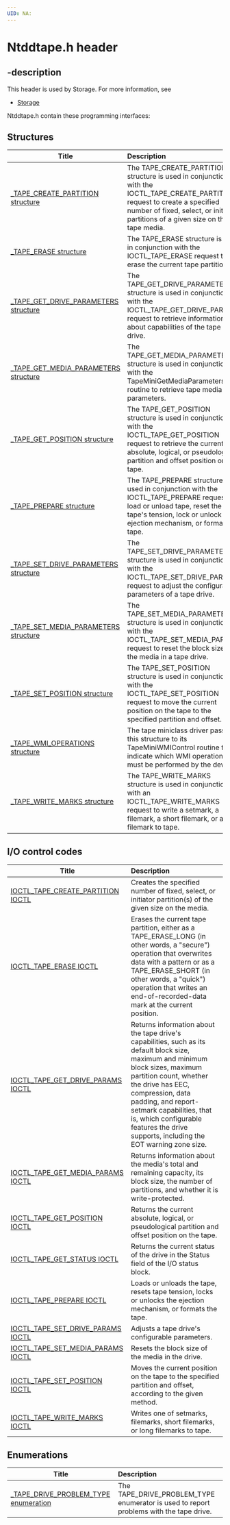 ```yaml
---
UID: NA:
---
```


# Ntddtape.h header

## -description

This header is used by Storage. For more information, see
- [Storage](../_storage/index.md)

Ntddtape.h contain these programming interfaces:


## Structures

| Title   | Description   |
| ---- |:---- |
| [_TAPE_CREATE_PARTITION structure](ns-ntddtape-_tape_create_partition.md) | The TAPE_CREATE_PARTITION structure is used in conjunction with the IOCTL_TAPE_CREATE_PARTITION request to create a specified number of fixed, select, or initiator partitions of a given size on the tape media. |
| [_TAPE_ERASE structure](ns-ntddtape-_tape_erase.md) | The TAPE_ERASE structure is used in conjunction with the IOCTL_TAPE_ERASE request to erase the current tape partition. |
| [_TAPE_GET_DRIVE_PARAMETERS structure](ns-ntddtape-_tape_get_drive_parameters.md) | The TAPE_GET_DRIVE_PARAMETERS structure is used in conjunction with the IOCTL_TAPE_GET_DRIVE_PARAMS request to retrieve information about capabilities of the tape drive. |
| [_TAPE_GET_MEDIA_PARAMETERS structure](ns-ntddtape-_tape_get_media_parameters.md) | The TAPE_GET_MEDIA_PARAMETERS structure is used in conjunction with the TapeMiniGetMediaParameters routine to retrieve tape media parameters. |
| [_TAPE_GET_POSITION structure](ns-ntddtape-_tape_get_position.md) | The TAPE_GET_POSITION structure is used in conjunction with the IOCTL_TAPE_GET_POSITION request to retrieve the current absolute, logical, or pseudological partition and offset position on the tape. |
| [_TAPE_PREPARE structure](ns-ntddtape-_tape_prepare.md) | The TAPE_PREPARE structure is used in conjunction with the IOCTL_TAPE_PREPARE request to load or unload tape, reset the tape's tension, lock or unlock the ejection mechanism, or format the tape. |
| [_TAPE_SET_DRIVE_PARAMETERS structure](ns-ntddtape-_tape_set_drive_parameters.md) | The TAPE_SET_DRIVE_PARAMETERS structure is used in conjunction with the IOCTL_TAPE_SET_DRIVE_PARAMS request to adjust the configurable parameters of a tape drive. |
| [_TAPE_SET_MEDIA_PARAMETERS structure](ns-ntddtape-_tape_set_media_parameters.md) | The TAPE_SET_MEDIA_PARAMETERS structure is used in conjunction with the IOCTL_TAPE_SET_MEDIA_PARAMS request to reset the block size of the media in a tape drive. |
| [_TAPE_SET_POSITION structure](ns-ntddtape-_tape_set_position.md) | The TAPE_SET_POSITION structure is used in conjunction with the IOCTL_TAPE_SET_POSITION request to move the current position on the tape to the specified partition and offset. |
| [_TAPE_WMI_OPERATIONS structure](ns-ntddtape-_tape_wmi_operations.md) | The tape miniclass driver passes this structure to its TapeMiniWMIControl routine to indicate which WMI operation must be performed by the device. |
| [_TAPE_WRITE_MARKS structure](ns-ntddtape-_tape_write_marks.md) | The TAPE_WRITE_MARKS structure is used in conjunction with an IOCTL_TAPE_WRITE_MARKS request to write a setmark, a filemark, a short filemark, or a long filemark to tape. |

## I/O control codes

| Title   | Description   |
| ---- |:---- |
| [IOCTL_TAPE_CREATE_PARTITION IOCTL](ni-ntddtape-ioctl_tape_create_partition.md) | Creates the specified number of fixed, select, or initiator partition(s) of the given size on the media. |
| [IOCTL_TAPE_ERASE IOCTL](ni-ntddtape-ioctl_tape_erase.md) | Erases the current tape partition, either as a TAPE_ERASE_LONG (in other words, a &#0034;secure&#0034;) operation that overwrites data with a pattern or as a TAPE_ERASE_SHORT (in other words, a &#0034;quick&#0034;) operation that writes an end-of-recorded-data mark at the current position. |
| [IOCTL_TAPE_GET_DRIVE_PARAMS IOCTL](ni-ntddtape-ioctl_tape_get_drive_params.md) | Returns information about the tape drive's capabilities, such as its default block size, maximum and minimum block sizes, maximum partition count, whether the drive has EEC, compression, data padding, and report-setmark capabilities, that is, which configurable features the drive supports, including the EOT warning zone size. |
| [IOCTL_TAPE_GET_MEDIA_PARAMS IOCTL](ni-ntddtape-ioctl_tape_get_media_params.md) | Returns information about the media's total and remaining capacity, its block size, the number of partitions, and whether it is write-protected. |
| [IOCTL_TAPE_GET_POSITION IOCTL](ni-ntddtape-ioctl_tape_get_position.md) | Returns the current absolute, logical, or pseudological partition and offset position on the tape. |
| [IOCTL_TAPE_GET_STATUS IOCTL](ni-ntddtape-ioctl_tape_get_status.md) | Returns the current status of the drive in the Status field of the I/O status block. |
| [IOCTL_TAPE_PREPARE IOCTL](ni-ntddtape-ioctl_tape_prepare.md) | Loads or unloads the tape, resets tape tension, locks or unlocks the ejection mechanism, or formats the tape. |
| [IOCTL_TAPE_SET_DRIVE_PARAMS IOCTL](ni-ntddtape-ioctl_tape_set_drive_params.md) | Adjusts a tape drive's configurable parameters. |
| [IOCTL_TAPE_SET_MEDIA_PARAMS IOCTL](ni-ntddtape-ioctl_tape_set_media_params.md) | Resets the block size of the media in the drive. |
| [IOCTL_TAPE_SET_POSITION IOCTL](ni-ntddtape-ioctl_tape_set_position.md) | Moves the current position on the tape to the specified partition and offset, according to the given method. |
| [IOCTL_TAPE_WRITE_MARKS IOCTL](ni-ntddtape-ioctl_tape_write_marks.md) | Writes one of setmarks, filemarks, short filemarks, or long filemarks to tape. |

## Enumerations

| Title   | Description   |
| ---- |:---- |
| [_TAPE_DRIVE_PROBLEM_TYPE enumeration](ne-ntddtape-_tape_drive_problem_type.md) | The TAPE_DRIVE_PROBLEM_TYPE enumerator is used to report problems with the tape drive. |
